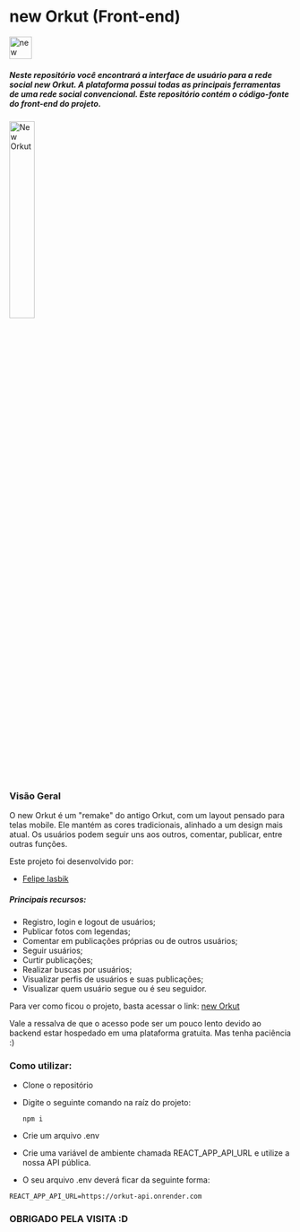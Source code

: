 # new Orkut (Front-end) 
<img src="https://upload.wikimedia.org/wikipedia/commons/thumb/8/8e/Logo_ORKUT.svg/1200px-Logo_ORKUT.svg.png" alt="new Orkut Logo" height="40">

##### Neste repositório você encontrará a interface de usuário para a rede social new Orkut. A plataforma possui todas as principais ferramentas de uma rede social convencional. Este repositório contém o código-fonte do front-end do projeto.

<img width="30%" alt="New Orkut" src="https://github.com/felipeiasbik/projeto18-orkut_front/blob/main/public/neworkut.gif?raw=true" />

### Visão Geral

O new Orkut é um "remake" do antigo Orkut, com um layout pensado para telas mobile. Ele mantém as cores tradicionais, alinhado a um design mais atual. Os usuários podem seguir uns aos outros, comentar, publicar, entre outras funções.

Este projeto foi desenvolvido por:

- [Felipe Iasbik](https://github.com/felipeiasbik)

##### Principais recursos:

- Registro, login e logout de usuários;
- Publicar fotos com legendas;
- Comentar em publicações próprias ou de outros usuários;
- Seguir usuários;
- Curtir publicações;
- Realizar buscas por usuários;
- Visualizar perfis de usuários e suas publicações;
- Visualizar quem usuário segue ou é seu seguidor.
  
Para ver como ficou o projeto, basta acessar o link: [new Orkut](https://projeto18-orkut-front.vercel.app)

Vale a ressalva de que o acesso pode ser um pouco lento devido ao backend estar hospedado em uma plataforma gratuita. Mas tenha paciência :)

### Como utilizar:
- Clone o repositório
- Digite o seguinte comando na raíz do projeto:

  ```
  npm i
  ```
- Crie um arquivo .env
- Crie uma variável de ambiente chamada REACT_APP_API_URL e utilize a nossa API pública.
- O seu arquivo .env deverá ficar da seguinte forma:

```
REACT_APP_API_URL=https://orkut-api.onrender.com
```

### OBRIGADO PELA VISITA :D
